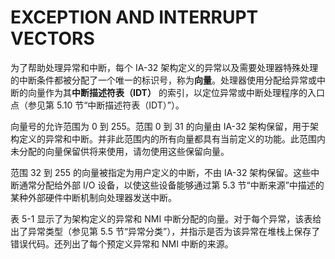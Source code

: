 # EXCEPTION AND INTERRUPT VECTORS

为了帮助处理异常和中断，每个 IA-32 架构定义的异常以及需要处理器特殊处理的中断条件都被分配了一个唯一的标识号，称为**向量**。处理器使用分配给异常或中断的向量作为其**中断描述符表（IDT）** 的索引，以定位异常或中断处理程序的入口点（参见第 5.10 节“中断描述符表（IDT）”）。

向量号的允许范围为 0 到 255。范围 0 到 31 的向量由 IA-32 架构保留，用于架构定义的异常和中断。并非此范围内的所有向量都具有当前定义的功能。此范围内未分配的向量保留供将来使用，请勿使用这些保留向量。

范围 32 到 255 的向量被指定为用户定义的中断，不由 IA-32 架构保留。这些中断通常分配给外部 I/O 设备，以使这些设备能够通过第 5.3 节“中断来源”中描述的某种外部硬件中断机制向处理器发送中断。

表 5-1 显示了为架构定义的异常和 NMI 中断分配的向量。对于每个异常，该表给出了异常类型（参见第 5.5 节“异常分类”），并指示是否为该异常在堆栈上保存了错误代码。还列出了每个预定义异常和 NMI 中断的来源。
